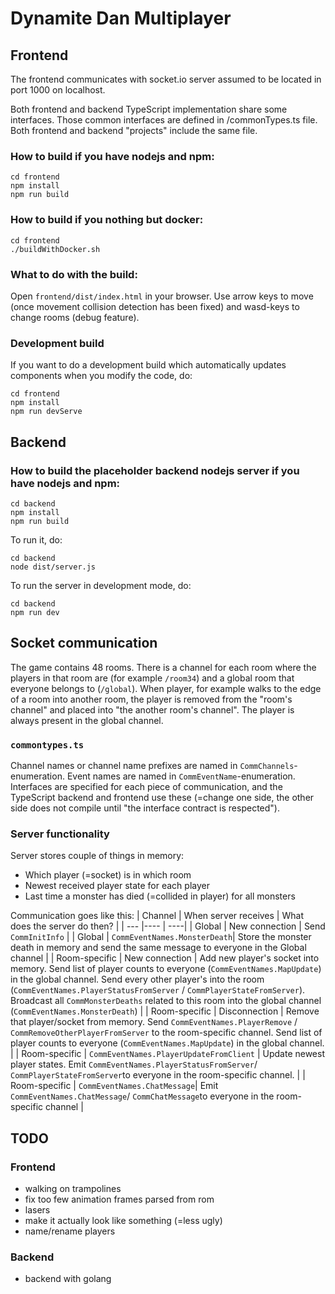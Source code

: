 
# Dynamite Dan Multiplayer

## Frontend

The frontend communicates with socket.io server assumed to be located in port 1000 on localhost.

Both frontend and backend TypeScript implementation share some interfaces. Those common interfaces are defined in /commonTypes.ts file. Both frontend and backend "projects" include the same file. 

### How to build if you have nodejs and npm:

    cd frontend
    npm install
    npm run build

### How to build if you nothing but docker:

    cd frontend
    ./buildWithDocker.sh

### What to do with the build:
Open `frontend/dist/index.html` in your browser. Use arrow keys to move (once movement collision detection has been fixed) and wasd-keys to change rooms (debug feature).

### Development build
If you want to do a development build which automatically updates components when you modify the code, do:

    cd frontend
    npm install
    npm run devServe

## Backend
### How to build the placeholder backend nodejs server if you have nodejs and npm:

    cd backend
    npm install
    npm run build

To run it, do:

    cd backend
    node dist/server.js

To run the server in development mode, do:

    cd backend
    npm run dev

## Socket communication

The game contains 48 rooms. There is a channel for each room where the players in that room are (for example `/room34`) and a global room that everyone belongs to (`/global`). When player, for example walks to the edge of a room into another room, the player is removed from the "room's channel" and placed into "the another room's channel". The player is always present in the global channel.

### `commontypes.ts`
Channel names or channel name prefixes are named in `CommChannels`-enumeration.
Event names are named in `CommEventName`-enumeration.
Interfaces are specified for each piece of communication, and the TypeScript backend and frontend use these (=change one side, the other side does not compile until "the interface contract is respected").

### Server functionality
Server stores couple of things in memory:
 * Which player (=socket) is in which room 
 * Newest received player state for each player
 * Last time a monster has died (=collided in player) for all monsters

Communication goes like this:
| Channel | When server receives | What does the server do then? |
| --- |---- | ----|
| Global | New connection | Send `CommInitInfo` |
| Global | `CommEventNames.MonsterDeath`| Store the monster death in memory and send the same message to everyone in the Global channel |
| Room-specific | New connection | Add new player's socket into memory. Send list of player counts to everyone (`CommEventNames.MapUpdate`) in the global channel. Send every other player's into the room (`CommEventNames.PlayerStatusFromServer` / `CommPlayerStateFromServer`). Broadcast all `CommMonsterDeaths` related to this room into the global channel (`CommEventNames.MonsterDeath`) |
| Room-specific | Disconnection | Remove that player/socket from memory. Send `CommEventNames.PlayerRemove` / `CommRemoveOtherPlayerFromServer` to the room-specific channel. Send list of player counts to everyone (`CommEventNames.MapUpdate`) in the global channel. |
| Room-specific | `CommEventNames.PlayerUpdateFromClient` | Update newest player states. Emit `CommEventNames.PlayerStatusFromServer`/ `CommPlayerStateFromServer`to everyone in the room-specific channel. |
| Room-specific | `CommEventNames.ChatMessage`| Emit `CommEventNames.ChatMessage`/ `CommChatMessage`to everyone in the room-specific channel |

## TODO
### Frontend
 - walking on trampolines
 - fix too few animation frames parsed from rom
 - lasers
 - make it actually look like something (=less ugly)
 - name/rename players
### Backend
 - backend with golang
